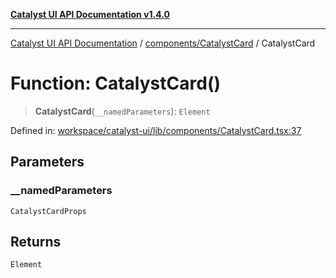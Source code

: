 [**Catalyst UI API Documentation v1.4.0**](../../../README.md)

---

[Catalyst UI API Documentation](../../../README.md) / [components/CatalystCard](../README.md) / CatalystCard

# Function: CatalystCard()

> **CatalystCard**(`__namedParameters`): `Element`

Defined in: [workspace/catalyst-ui/lib/components/CatalystCard.tsx:37](https://github.com/TheBranchDriftCatalyst/catalyst-ui/blob/main/lib/components/CatalystCard.tsx#L37)

## Parameters

### \_\_namedParameters

`CatalystCardProps`

## Returns

`Element`
